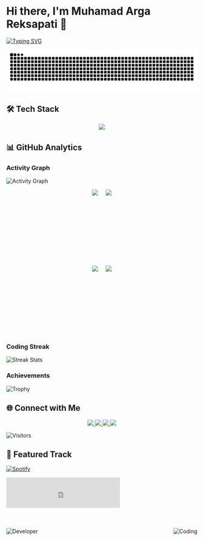# Hi there, I'm Muhamad Arga Reksapati 👋

[![Typing SVG](https://readme-typing-svg.demolab.com?font=Fira+Code&pause=1000&color=00F728&width=435&lines=Full+Stack+Developer;Open+Source+Contributor;Tech+Enthusiast)](https://git.io/typing-svg)

<div align="center">
  <img src="https://raw.githubusercontent.com/areksaxyz/areksaxyz/output/github-contribution-grid-snake.svg" alt="snake" />
</div>

## 🛠 Tech Stack

<p align="center">
  <img src="https://skillicons.dev/icons?i=js,ts,nodejs,react,nextjs,py,django,aws,docker,postgres,mongodb,redis,git,github,linux,vscode,figma&perline=8" />
</p>

## 📊 GitHub Analytics

### Activity Graph
![Activity Graph](https://github-readme-activity-graph.vercel.app/graph?username=areksaxyz&theme=react-dark&hide_border=true&area=true&custom_title=Contribution%20Timeline&color=00F728&line=00F728&point=FFFFFF)

<div align="center">
  <div style="display: flex; gap: 20px; justify-content: center">
    <img src="https://github-profile-summary-cards.vercel.app/api/cards/repos-per-language?username=areksaxyz&theme=github_dark" height="180" />
    <img src="https://github-profile-summary-cards.vercel.app/api/cards/most-commit-language?username=areksaxyz&theme=github_dark" height="180" />
  </div>
  
  <div style="display: flex; gap: 20px; justify-content: center; margin-top: 20px">
    <img src="https://github-profile-summary-cards.vercel.app/api/cards/stats?username=areksaxyz&theme=github_dark" height="180" />
    <img src="https://github-profile-summary-cards.vercel.app/api/cards/productive-time?username=areksaxyz&theme=github_dark&utcOffset=8" height="180" />
  </div>
</div>

### Coding Streak
![Streak Stats](https://github-readme-streak-stats.herokuapp.com?user=areksaxyz&theme=neon-dark&hide_border=true&date_format=M%20j%5B%2C%20Y%5D&background=000000&stroke=00F728&ring=00F728&fire=00F728&currStreakLabel=00F728)

### Achievements
![Trophy](https://github-profile-trophy.vercel.app/?username=areksaxyz&theme=onedark&no-frame=true&no-bg=true&margin-w=15&row=1&column=4)

## 🌐 Connect with Me

<p align="center">
  <a href="https://www.linkedin.com/in/muhamad-arga-reksapati-695a67323/">
    <img src="https://img.shields.io/badge/LinkedIn-0077B5?style=for-the-badge&logo=linkedin&logoColor=white" />
  </a>
  <a href="mailto:m.argareksapati21@gmail.com">
    <img src="https://img.shields.io/badge/Gmail-D14836?style=for-the-badge&logo=gmail&logoColor=white" />
  </a>
  <a href="https://instagram.com/argareksapati">
    <img src="https://img.shields.io/badge/Instagram-E4405F?style=for-the-badge&logo=instagram&logoColor=white" />
  </a>
  <a href="https://api.whatsapp.com/send?phone=6282126143306">
    <img src="https://img.shields.io/badge/WhatsApp-25D366?style=for-the-badge&logo=whatsapp&logoColor=white" />
  </a>
</p>

![Visitors](https://komarev.com/ghpvc/?username=areksaxyz&style=flat-square&color=00F728)

## 🎵 Featured Track
[![Spotify](https://img.shields.io/badge/Spotify-1ED760?style=for-the-badge&logo=spotify&logoColor=white)](https://open.spotify.com/track/4GZwUfjP3e83Dq62NFWbVU)
<iframe src="https://open.spotify.com/embed/track/4GZwUfjP3e83Dq62NFWbVU" width="300" height="80" frameborder="0" allowtransparency="true" allow="encrypted-media"></iframe>

<div style="margin-top:50px">
  <img align="right" alt="Coding" height="160px" src="https://media.giphy.com/media/qgQUggAC3Pfv687qPC/giphy.gif" />
  <img align="left" alt="Developer" height="160px" src="https://media.giphy.com/media/ZVik7pBtu9dNS/giphy.gif" />
</div>

